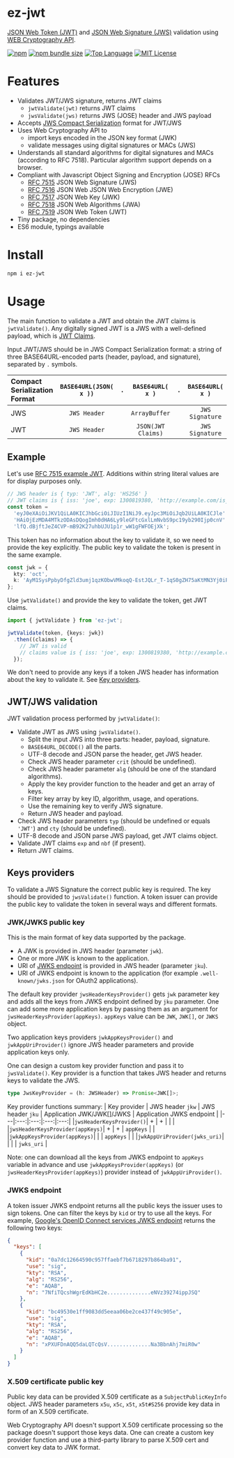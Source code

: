 # ez-jwt

[JSON Web Token (JWT)](https://en.wikipedia.org/wiki/JSON_Web_Token) and [JSON Web Signature (JWS)](https://en.wikipedia.org/wiki/JSON_Web_Signature) validation using [WEB Cryptography API](https://en.wikipedia.org/wiki/Web_Cryptography_API).

[![npm](https://img.shields.io/npm/v/ez-jwt)](https://www.npmjs.com/package/ez-jwt)
[![npm bundle size](https://img.shields.io/bundlephobia/min/ez-jwt)](https://bundlephobia.com/result?p=ez-jwt)
[![Top Language](https://img.shields.io/github/languages/top/gadicuz/ez-jwt)](https://github.com/gadicuz/ez-jwt)
[![MIT License](https://img.shields.io/github/license/gadicuz/ez-jwt)](https://github.com/Gadicuz/ez-jwt/blob/master/LICENSE)


# Features

* Validates JWT/JWS signature, returns JWT claims
  * <code>jwtValidate(jwt)</code> returns JWT claims
  * <code>jwsValidate(jws)</code> returns JWS (JOSE) header and JWS payload
* Accepts [JWS Compact Serialization](https://tools.ietf.org/html/rfc7515#section-7.1) format for JWT/JWS
* Uses Web Cryptography API to
  * import keys encoded in the JSON key format (JWK)
  * validate messages using digital signatures or MACs (JWS)
* Understands all standard algorithms for digital signatures and MACs (according to RFC 7518). Particular algorithm support depends on a browser.
* Сompliant with Javascript Object Signing and Encryption (JOSE) RFCs
  * [RFC 7515](https://tools.ietf.org/html/rfc7515) JSON Web Signature (JWS)
  * [RFC 7516](https://tools.ietf.org/html/rfc7516) JSON Web JSON Web Encryption (JWE)
  * [RFC 7517](https://tools.ietf.org/html/rfc7517) JSON Web Key (JWK)
  * [RFC 7518](https://tools.ietf.org/html/rfc7518) JSON Web Algorithms (JWA)
  * [RFC 7519](https://tools.ietf.org/html/rfc7519) JSON Web Token (JWT)
* Tiny package, no dependencies
* ES6 module, typings available


# Install

```bash
npm i ez-jwt
```

# Usage

The main function to validate a JWT and obtain the JWT claims is `jwtValidate()`. Any digitally signed JWT is a JWS with a well-defined payload, which is [JWT Claims](https://tools.ietf.org/html/rfc7519#section-4).

Input JWT/JWS should be in JWS Compact Serialization format: a string of three BASE64URL-encoded parts (header, payload, and signature), separated by `.` symbols.

| Compact Serialization Format | `BASE64URL(JSON( x ))` | `.` | `BASE64URL( x )` | `.` | `BASE64URL( x )` |
|:---|:---:|:---:|:---:|:---:|:---:|
| JWS | `JWS Header` | | `ArrayBuffer` | | `JWS Signature` |
| JWT | `JWS Header` | | `JSON(JWT Claims)` | | `JWS Signature` |

## Example

Let's use [RFC 7515 example JWT](https://tools.ietf.org/html/rfc7515#appendix-A.1). Additions within string literal values are for display purposes only.

```typescript
// JWS header is { typ: 'JWT', alg: 'HS256' }
// JWT claims is { iss: 'joe', exp: 1300819380, 'http://example.com/is_root': true }
const token =
  'eyJ0eXAiOiJKV1QiLA0KICJhbGciOiJIUzI1NiJ9.eyJpc3MiOiJqb2UiLA0KICJle' +
  'HAiOjEzMDA4MTkzODAsDQogImh0dHA6Ly9leGFtcGxlLmNvbS9pc19yb290Ijp0cnV' +
  'lfQ.dBjftJeZ4CVP-mB92K27uhbUJU1p1r_wW1gFWFOEjXk';
```

This token has no information about the key to validate it, so we need to provide the key explicitly. The public key to validate the token is present in the same example.
```typescript
const jwk = {
  kty: 'oct',
  k: 'AyM1SysPpbyDfgZld3umj1qzKObwVMkoqQ-EstJQLr_T-1qS0gZH75aKtMN3Yj0iPS4hcgUuTwjAzZr1Z9CAow'
};
```

Use `jwtValidate()` and provide the key to validate the token, get JWT claims.

```typescript
import { jwtValidate } from 'ez-jwt';

jwtValidate(token, {keys: jwk})
  .then((claims) => {
    // JWT is valid
    // claims value is { iss: 'joe', exp: 1300819380, 'http://example.com/is_root': true }
  });
```

We don't need to provide any keys if a token JWS header has information about the key to validate it. See [Key providers](#keys-providers).

## JWT/JWS validation

JWT validation process performed by `jwtValidate()`:
* Validate JWT as JWS using `jwsValidate()`.
   - Split the input JWS into three parts: header, payload, signature.
   - `BASE64URL_DECODE()` all the parts.
   - UTF-8 decode and JSON parse the header, get JWS header.
   - Check JWS header parameter `crit` (should be undefined).
   - Check JWS header parameter `alg` (should be one of the standard algorithms).
   - Apply the key provider function to the header and get an array of keys.
   - Filter key array by key ID, algorithm, usage, and operations.
   - Use the remaining key to verify JWS signature.
   - Return JWS header and payload.
* Check JWS header parameters `typ` (should be undefined or equals `'JWT'`) and `cty` (should be undefined).
* UTF-8 decode and JSON parse JWS payload, get JWT claims object.
* Validate JWT claims `exp` and `nbf` (if present).
* Return JWT claims.

## Keys providers

To validate a JWS Signature the correct public key is required. The key should be provided to `jwsValidate()` function. A token issuer can provide the public key to validate the token in several ways and different formats.

### JWK/JWKS public key
This is the main format of key data supported by the package.
* A JWK is provided in JWS header (parameter `jwk`).
* One or more JWK is known to the application.
* URI of [JWKS endpoint](#jwks-endpoint) is provided in JWS header (parameter `jku`).
* URI of JWKS endpoint is known to the application (for example `.well-known/jwks.json` for OAuth2 applications).

The default key provider `jwsHeaderKeysProvider()` gets `jwk` parameter key and adds all the keys from JWKS endpoint defined  by `jku` parameter. One can add some more application keys by passing them as an argument for `jwsHeaderKeysProvider(appKeys)`. `appKeys` value can be `JWK`, `JWK[]`, or `JWKS` object.

Two application keys providers `jwkAppKeysProvider()` and `jwkAppUriProvider()` ignore JWS header parameters and provide application keys only.

One can design a custom key provider function and pass it to `jwsValidate()`.
Key provider is a function that takes JWS header and returns keys to validate the JWS.
```typescript
type JwsKeyProvider = (h: JWSHeader) => Promise<JWK[]>;
```

Key provider functions summary:
| Key provider | JWS header `jkw` | JWS header `jku` | Application JWK/JWK[]/JWKS | Application JWKS endpoint |
|---|:---:|:---:|:---:|:---:|
|`jwsHeaderKeysProvider()`| + | + | | |
|`jwsHeaderKeysProvider(appKeys)`| + | + | `appKeys` | |
|`jwkAppKeysProvider(appKeys)`| | | `appKeys` | |
|`jwkAppUriProvider(jwks_uri)`| | | | `jwks_uri` |

Note: one can download all the keys from JWKS endpoint to `appKeys` variable in advance and use `jwkAppKeysProvider(appKeys)` (or `jwsHeaderKeysProvider(appKeys)`) provider instead of `jwkAppUriProvider()`.

### JWKS endpoint
A token issuer JWKS endpoint returns all the public keys the issuer uses to sign tokens. One can filter the keys by `kid` or try to use all the keys. For example, [Google's OpenID Connect services JWKS endpoint](https://www.googleapis.com/oauth2/v3/certs) returns the following two keys:
```json
{
  "keys": [
    {
      "kid": "0a7dc12664590c957ffaebf7b6718297b864ba91",
      "use": "sig",
      "kty": "RSA",
      "alg": "RS256",
      "e": "AQAB",
      "n": "7NfiTQcshWgrEdKbHC2e..............eNVz39274ippJSQ"
    },
    {
      "kid": "bc49530e1ff9083dd5eeaa06be2ce437f49c905e",
      "use": "sig",
      "kty": "RSA",
      "alg": "RS256",
      "e": "AQAB",
      "n": "xPXUFDnAQQ5daLQTcQsV..............Na3BbnAhj7miR0w"
    }
  ]
}
```

### X.509 certificate public key

Public key data can be provided X.509 certificate as a `SubjectPublicKeyInfo` object. JWS header parameters `x5u`, `x5c`, `x5t`, `x5t#S256` provide key data in form of an X.509 certificate.

Web Cryptography API doesn't support X.509 certificate processing so the package doesn't support those keys data. One can create a custom key provider function and use a third-party library to parse X.509 cert and convert key data to JWK format.
